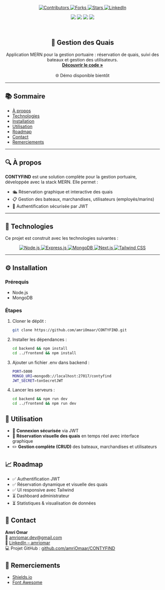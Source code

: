 <a name="top"></a>

<!-- SHIELDS -->

<p align="center">
  <a href="https://github.com/amriOmaar/CONTYFIND/graphs/contributors">
    <img src="https://img.shields.io/github/contributors/amriOmaar/CONTYFIND?style=for-the-badge" alt="Contributors" />
  </a>
  <a href="https://github.com/amriOmaar/CONTYFIND/network/members">
    <img src="https://img.shields.io/github/forks/amriOmaar/CONTYFIND?style=for-the-badge" alt="Forks" />
  </a>
  <a href="https://github.com/amriOmaar/CONTYFIND/stargazers">
    <img src="https://img.shields.io/github/stars/amriOmaar/CONTYFIND?style=for-the-badge" alt="Stars" />
  </a>
  <a href="https://linkedin.com/in/amriomar">
    <img src="https://img.shields.io/badge/LinkedIn-amriomar-0077B5?style=for-the-badge&logo=linkedin" alt="LinkedIn" />
  </a>
</p>

<p align="center">
  <img src="https://img.shields.io/github/last-commit/amriOmaar/CONTYFIND?style=flat-square" />
  <img src="https://img.shields.io/badge/Backend-Node.js-green?style=flat-square" />
  <img src="https://img.shields.io/badge/Frontend-Next.js-blue?style=flat-square" />
  <img src="https://img.shields.io/badge/Database-MongoDB-brightgreen?style=flat-square" />
</p>

<br />
<div align="center">
  <h2>🚢 Gestion des Quais</h2>
  <p>
    Application MERN pour la gestion portuaire : réservation de quais, suivi des bateaux et gestion des utilisateurs.
    <br />
    <a href="https://github.com/amriOmaar/CONTYFIND"><strong>Découvrir le code »</strong></a>
    <br /><br />
    🌐 Démo disponible bientôt
  </p>
</div>

---

## 📚 Sommaire

- [À propos](#about)
- [Technologies](#tech)
- [Installation](#install)
- [Utilisation](#usage)
- [Roadmap](#roadmap)
- [Contact](#contact)
- [Remerciements](#thanks)

---

## 🔍 À propos <a name="about"></a>

**CONTYFIND** est une solution complète pour la gestion portuaire, développée avec la stack MERN. Elle permet :

- 🛳 Réservation graphique et interactive des quais
- 📋 Gestion des bateaux, marchandises, utilisateurs (employés/marins)
- 🔐 Authentification sécurisée par JWT

---

## 🧰 Technologies

Ce projet est construit avec les technologies suivantes :

<p align="center">
  <a href="https://nodejs.org/">
    <img src="https://img.shields.io/badge/Node.js-339933?style=for-the-badge&logo=node.js&logoColor=white" alt="Node.js" />
  </a>
  <a href="https://expressjs.com/">
    <img src="https://img.shields.io/badge/Express.js-000000?style=for-the-badge&logo=express&logoColor=white" alt="Express.js" />
  </a>
  <a href="https://www.mongodb.com/">
    <img src="https://img.shields.io/badge/MongoDB-47A248?style=for-the-badge&logo=mongodb&logoColor=white" alt="MongoDB" />
  </a>
  <a href="https://nextjs.org/">
    <img src="https://img.shields.io/badge/Next.js-000000?style=for-the-badge&logo=next.js&logoColor=white" alt="Next.js" />
  </a>
  <a href="https://tailwindcss.com/">
    <img src="https://img.shields.io/badge/Tailwind_CSS-38B2AC?style=for-the-badge&logo=tailwind-css&logoColor=white" alt="Tailwind CSS" />
  </a>
</p>


---

## ⚙️ Installation <a name="install"></a>

### Prérequis

- Node.js
- MongoDB

### Étapes

1. Cloner le dépôt :
   ```bash
   git clone https://github.com/amriOmaar/CONTYFIND.git

2. Installer les dépendances :
   ```bash
   cd backend && npm install
   cd ../frontend && npm install

4. Ajouter un fichier .env dans backend :
   ```bash
   PORT=5000
   MONGO_URI=mongodb://localhost:27017/contyfind
   JWT_SECRET=tonSecretJWT

6. Lancer les serveurs :
   ```bash
   cd backend && npm run dev
   cd ../frontend && npm run dev

## 🚀 Utilisation

- 🔐 **Connexion sécurisée** via JWT
- 📍 **Réservation visuelle des quais** en temps réel avec interface graphique
- ✏️ **Gestion complète (CRUD)** des bateaux, marchandises et utilisateurs

## 📈 Roadmap

- ✅ Authentification JWT
- ✅ Réservation dynamique et visuelle des quais
- ✅ UI responsive avec Tailwind
- ⏳ Dashboard administrateur
- ⏳ Statistiques & visualisation de données

## 📩 Contact

**Amri Omar**  
📧 [amriomar.dev@gmail.com](mailto:amriomar.dev@gmail.com)  
🔗 [LinkedIn – amriomar](https://linkedin.com/in/amriomar)  
💻 Projet GitHub : [github.com/amriOmaar/CONTYFIND](https://github.com/amriOmaar/CONTYFIND)

## 🙌 Remerciements

- [Shields.io](https://shields.io)
- [Font Awesome](https://fontawesome.com)
